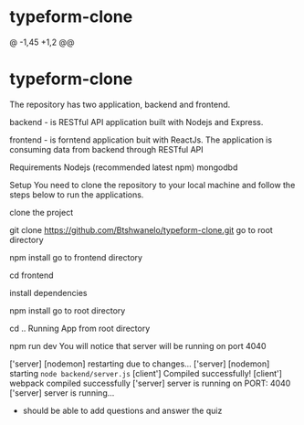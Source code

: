 # typeform-clone
 
@ -1,45 +1,2 @@
# typeform-clone
 
The repository has two application, backend and frontend.

backend - is RESTful API application built with Nodejs and Express.

frontend - is forntend application buit with ReactJs. The application is consuming data from backend through RESTful API

Requirements
Nodejs (recommended latest npm)
mongodbd

Setup
You need to clone the repository to your local machine and follow the steps below to run the applications.

clone the project

git clone https://github.com/Btshwanelo/typeform-clone.git
go to root directory

npm install
go to frontend directory

cd frontend

install dependencies

npm install
go to root directory

cd ..
Running App from root directory

npm run dev
You will notice that server will be running on port 4040

['server] [nodemon] restarting due to changes...
['server] [nodemon] starting `node backend/server.js`
[client'] Compiled successfully!
[client'] webpack compiled successfully
['server] server is running on PORT: 4040
['server] server is running...


- should be able to add questions and answer the quiz